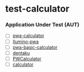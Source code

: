 # test-calculator

### Application Under Test (AUT)
- [ ] [pwa-calculator](https://github.com/prmiguel/pwa-calculator)
- [ ] [llumino-pwa](https://github.com/prmiguel/llumino-pwa)
- [ ] [pwa-basic-calculator](https://github.com/prmiguel/pwa-basic-calculator)
- [ ] [dentaku](https://github.com/prmiguel/dentaku)
- [ ] [PWCalculator](https://github.com/adrianjost/PWCalculator)
- [ ] [calculator](https://github.com/prmiguel/calculator)
